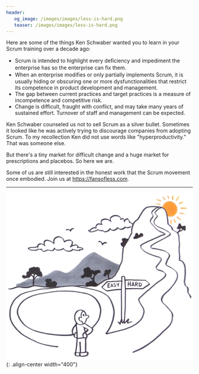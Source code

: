 ```yaml
---
header:
   og_image: /images/images/less-is-hard.png
   teaser: /images/images/less-is-hard.png
---
```

Here are some of the things Ken Schwaber wanted you to learn in your Scrum training over a decade ago:
* Scrum is intended to highlight every deﬁciency and impediment the enterprise has so the enterprise can ﬁx them.
* When an enterprise modiﬁes or only partially implements Scrum, it is usually hiding or obscuring one or more dysfunctionalities that restrict its competence in product development and management.
* The gap between current practices and target practices is a measure of incompetence and competitive risk.
* Change is difficult, fraught with conflict, and may take many years of sustained effort.  Turnover of staff and management can be expected.

Ken Schwaber counseled us not to sell Scrum as a silver bullet.  Sometimes it looked like he was actively trying to discourage companies from adopting Scrum.  To my recollection Ken did not use words like "hyperproductivity."  That was someone else.  

But there's a tiny market for difficult change and a huge market for prescriptions and placebos.  So here we are.

Some of us are still interested in the honest work that the Scrum movement once embodied.  Join us at <https://fansofless.com>.

----

![LeSS is hard](../images/less-is-hard.png){: .align-center width="400"}